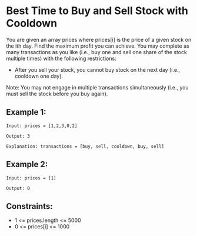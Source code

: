 # Best Time to Buy and Sell Stock with Cooldown
You are given an array prices where prices[i] is the price of a given stock on the ith day.
Find the maximum profit you can achieve. You may complete as many transactions as you like (i.e., buy one and sell one share of the stock multiple times) with the following restrictions:
- After you sell your stock, you cannot buy stock on the next day (i.e., cooldown one day).

Note: You may not engage in multiple transactions simultaneously (i.e., you must sell the stock before you buy again).

 

## Example 1:

`Input: prices = [1,2,3,0,2]`

`Output: 3`

`Explanation: transactions = [buy, sell, cooldown, buy, sell]`



## Example 2:

`Input: prices = [1]`

`Output: 0`



## Constraints:
- 1 <= prices.length <= 5000
- 0 <= prices[i] <= 1000
